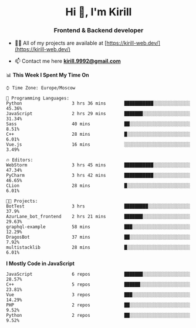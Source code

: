 <h1 align="center">Hi 👋, I'm Kirill</h1>
<h3 align="center">Frontend & Backend developer</h3>

- 👨‍💻 All of my projects are available at [https://kirill-web.dev/](https://kirill-web.dev/)

- 📫 Contact me here **kirill.9992@gmail.com**











<!--START_SECTION:waka-->
📊 **This Week I Spent My Time On** 

```text
⌚︎ Time Zone: Europe/Moscow

💬 Programming Languages: 
Python                   3 hrs 36 mins       ███████████░░░░░░░░░░░░░░   45.36% 
JavaScript               2 hrs 29 mins       ███████░░░░░░░░░░░░░░░░░░   31.34% 
Sass                     40 mins             ██░░░░░░░░░░░░░░░░░░░░░░░   8.51% 
C++                      28 mins             █░░░░░░░░░░░░░░░░░░░░░░░░   6.01% 
Vue.js                   16 mins             ░░░░░░░░░░░░░░░░░░░░░░░░░   3.49%

🔥 Editors: 
WebStorm                 3 hrs 45 mins       ███████████░░░░░░░░░░░░░░   47.34% 
PyCharm                  3 hrs 42 mins       ███████████░░░░░░░░░░░░░░   46.65% 
CLion                    28 mins             █░░░░░░░░░░░░░░░░░░░░░░░░   6.01%

🐱‍💻 Projects: 
BotTest                  3 hrs               █████████░░░░░░░░░░░░░░░░   37.9% 
AzurLane_bot_frontend    2 hrs 21 mins       ███████░░░░░░░░░░░░░░░░░░   29.63% 
graphql-example          58 mins             ███░░░░░░░░░░░░░░░░░░░░░░   12.29% 
DragosBot                37 mins             ██░░░░░░░░░░░░░░░░░░░░░░░   7.92% 
multistacklib            28 mins             █░░░░░░░░░░░░░░░░░░░░░░░░   6.01%

```

**I Mostly Code in JavaScript** 

```text
JavaScript               6 repos             ███████░░░░░░░░░░░░░░░░░░   28.57% 
C++                      5 repos             ██████░░░░░░░░░░░░░░░░░░░   23.81% 
Vue                      3 repos             ███░░░░░░░░░░░░░░░░░░░░░░   14.29% 
PHP                      2 repos             ██░░░░░░░░░░░░░░░░░░░░░░░   9.52% 
Python                   2 repos             ██░░░░░░░░░░░░░░░░░░░░░░░   9.52%

```



<!--END_SECTION:waka-->
